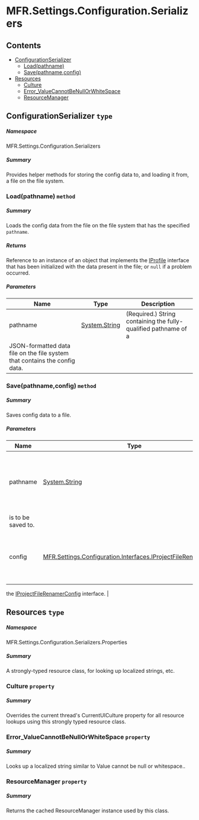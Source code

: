 <a name='assembly'></a>
# MFR.Settings.Configuration.Serializers

## Contents

- [ConfigurationSerializer](#T-MFR-Settings-Configuration-Serializers-ConfigurationSerializer 'MFR.Settings.Configuration.Serializers.ConfigurationSerializer')
  - [Load(pathname)](#M-MFR-Settings-Configuration-Serializers-ConfigurationSerializer-Load-System-String- 'MFR.Settings.Configuration.Serializers.ConfigurationSerializer.Load(System.String)')
  - [Save(pathname,config)](#M-MFR-Settings-Configuration-Serializers-ConfigurationSerializer-Save-System-String,MFR-Settings-Configuration-Interfaces-IProjectFileRenamerConfig- 'MFR.Settings.Configuration.Serializers.ConfigurationSerializer.Save(System.String,MFR.Settings.Configuration.Interfaces.IProjectFileRenamerConfig)')
- [Resources](#T-MFR-Settings-Configuration-Serializers-Properties-Resources 'MFR.Settings.Configuration.Serializers.Properties.Resources')
  - [Culture](#P-MFR-Settings-Configuration-Serializers-Properties-Resources-Culture 'MFR.Settings.Configuration.Serializers.Properties.Resources.Culture')
  - [Error_ValueCannotBeNullOrWhiteSpace](#P-MFR-Settings-Configuration-Serializers-Properties-Resources-Error_ValueCannotBeNullOrWhiteSpace 'MFR.Settings.Configuration.Serializers.Properties.Resources.Error_ValueCannotBeNullOrWhiteSpace')
  - [ResourceManager](#P-MFR-Settings-Configuration-Serializers-Properties-Resources-ResourceManager 'MFR.Settings.Configuration.Serializers.Properties.Resources.ResourceManager')

<a name='T-MFR-Settings-Configuration-Serializers-ConfigurationSerializer'></a>
## ConfigurationSerializer `type`

##### Namespace

MFR.Settings.Configuration.Serializers

##### Summary

Provides helper methods for storing the config data to, and
loading it from, a file on the file system.

<a name='M-MFR-Settings-Configuration-Serializers-ConfigurationSerializer-Load-System-String-'></a>
### Load(pathname) `method`

##### Summary

Loads the config data from the file on the file system that has the
specified `pathname`.

##### Returns

Reference to an instance of an object that implements the
[IProfile](#T-MFR-Settings-Profiles-Interfaces-IProfile 'MFR.Settings.Profiles.Interfaces.IProfile')
interface that has been
initialized with the data present in the file; or
`null`
if a problem occurred.

##### Parameters

| Name | Type | Description |
| ---- | ---- | ----------- |
| pathname | [System.String](http://msdn.microsoft.com/query/dev14.query?appId=Dev14IDEF1&l=EN-US&k=k:System.String 'System.String') | (Required.) String containing the fully-qualified pathname of a
JSON-formatted data file on the file system that contains the config data. |

<a name='M-MFR-Settings-Configuration-Serializers-ConfigurationSerializer-Save-System-String,MFR-Settings-Configuration-Interfaces-IProjectFileRenamerConfig-'></a>
### Save(pathname,config) `method`

##### Summary

Saves config data to a file.

##### Parameters

| Name | Type | Description |
| ---- | ---- | ----------- |
| pathname | [System.String](http://msdn.microsoft.com/query/dev14.query?appId=Dev14IDEF1&l=EN-US&k=k:System.String 'System.String') | (Required.) String containing the pathname of the file that the data
is to be saved to. |
| config | [MFR.Settings.Configuration.Interfaces.IProjectFileRenamerConfig](#T-MFR-Settings-Configuration-Interfaces-IProjectFileRenamerConfig 'MFR.Settings.Configuration.Interfaces.IProjectFileRenamerConfig') | (Required.) Reference to an instance of an object that implements
the
[IProjectFileRenamerConfig](#T-MFR-Settings-Configuration-Interfaces-IProjectFileRenamerConfig 'MFR.Settings.Configuration.Interfaces.IProjectFileRenamerConfig')
interface. |

<a name='T-MFR-Settings-Configuration-Serializers-Properties-Resources'></a>
## Resources `type`

##### Namespace

MFR.Settings.Configuration.Serializers.Properties

##### Summary

A strongly-typed resource class, for looking up localized strings, etc.

<a name='P-MFR-Settings-Configuration-Serializers-Properties-Resources-Culture'></a>
### Culture `property`

##### Summary

Overrides the current thread's CurrentUICulture property for all
  resource lookups using this strongly typed resource class.

<a name='P-MFR-Settings-Configuration-Serializers-Properties-Resources-Error_ValueCannotBeNullOrWhiteSpace'></a>
### Error_ValueCannotBeNullOrWhiteSpace `property`

##### Summary

Looks up a localized string similar to Value cannot be null or whitespace..

<a name='P-MFR-Settings-Configuration-Serializers-Properties-Resources-ResourceManager'></a>
### ResourceManager `property`

##### Summary

Returns the cached ResourceManager instance used by this class.

